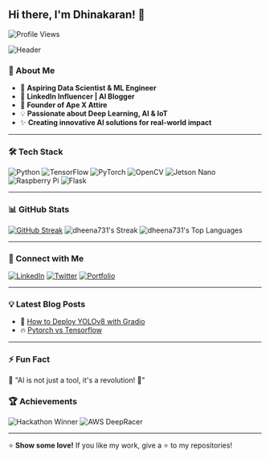 ## Hi there, I'm Dhinakaran! 👋

![Profile Views](https://komarev.com/ghpvc/?username=Dhinakaran2004&color=brightgreen)

![Header](https://media.giphy.com/media/qgQUggAC3Pfv687qPC/giphy.gif)

### 🚀 About Me
- 🎯 **Aspiring Data Scientist & ML Engineer**  
- 📢 **LinkedIn Influencer | AI Blogger**  
- 👕 **Founder of Ape X Attire**  
- 💡 **Passionate about Deep Learning, AI & IoT**  
- ✨ **Creating innovative AI solutions for real-world impact**  

---

### 🛠️ Tech Stack
![Python](https://img.shields.io/badge/Python-3776AB?style=for-the-badge&logo=python&logoColor=white)
![TensorFlow](https://img.shields.io/badge/TensorFlow-FF6F00?style=for-the-badge&logo=tensorflow&logoColor=white)
![PyTorch](https://img.shields.io/badge/PyTorch-EE4C2C?style=for-the-badge&logo=pytorch&logoColor=white)
![OpenCV](https://img.shields.io/badge/OpenCV-5C3EE8?style=for-the-badge&logo=opencv&logoColor=white)
![Jetson Nano](https://img.shields.io/badge/Jetson_Nano-76B900?style=for-the-badge&logo=nvidia&logoColor=white)
![Raspberry Pi](https://img.shields.io/badge/RaspberryPi-A22846?style=for-the-badge&logo=raspberry-pi&logoColor=white)
![Flask](https://img.shields.io/badge/Flask-000000?style=for-the-badge&logo=flask&logoColor=white)

---
### 📊 GitHub Stats
[![GitHub Streak](https://github-readme-streak-stats-liard-six.vercel.app?user=Dheena731&theme=dark&border_radius=10)](https://git.io/streak-stats)
![dheena731's Streak](https://github-readme-streak-stats.herokuapp.com/?user=dheena731&theme=vue-dark&hide_border=true)
![dheena731's Top Languages](https://github-readme-stats.vercel.app/api/top-langs/?username=dheena731&theme=dark&show_icons=true&hide_border=false&layout=compact)

---

### 🔗 Connect with Me
[![LinkedIn](https://img.shields.io/badge/LinkedIn-0A66C2?style=for-the-badge&logo=linkedin&logoColor=white)](https://www.linkedin.com/in/dhinakaran-thangaraj-a2a05a230/)
[![Twitter](https://img.shields.io/badge/Twitter-1DA1F2?style=for-the-badge&logo=twitter&logoColor=white)](https://twitter.com/Dhinakaran2004)
[![Portfolio](https://img.shields.io/badge/Portfolio-FF4088?style=for-the-badge&logo=google-chrome&logoColor=white)](https://yourportfolio.com)

---

### 💡 Latest Blog Posts
<!-- BLOG-POST-LIST:START -->
- 🚀 [How to Deploy YOLOv8 with Gradio](#)
- 🔥 [Pytorch vs Tensorflow](https://www.linkedin.com/pulse/tensorflow-pytorch-dhinakaran-thangaraj-o0lmf/?trackingId=5U%2Fets%2BxLmQEXYTqGega1g%3D%3D)
<!-- BLOG-POST-LIST:END -->

---

### ⚡ Fun Fact
💭 "AI is not just a tool, it's a revolution! 🚀"

### 🏆 Achievements
![Hackathon Winner](https://img.shields.io/badge/Hackathon-Winner-orange?style=for-the-badge)
![AWS DeepRacer](https://img.shields.io/badge/AWS-DeepRacer-purple?style=for-the-badge)

---

⭐ **Show some love!** If you like my work, give a ⭐ to my repositories!

